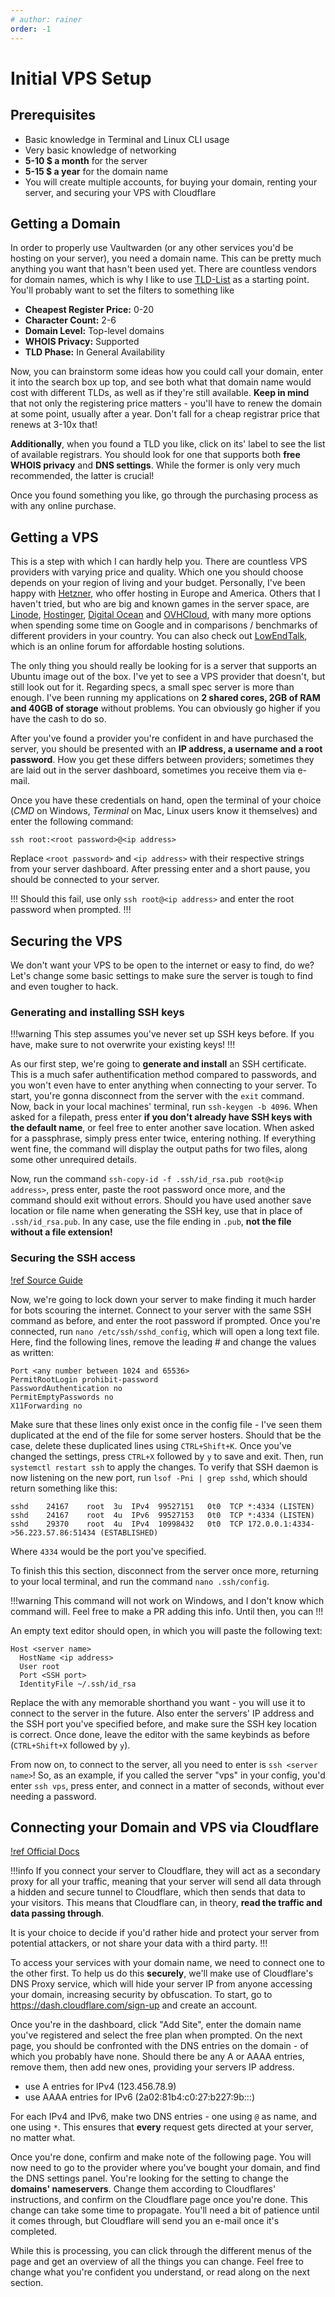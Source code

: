 ```yaml
---
# author: rainer
order: -1
---
```


# Initial VPS Setup

## Prerequisites
- Basic knowledge in Terminal and Linux CLI usage
- Very basic knowledge of networking
- **5-10 $ a month** for the server
- **5-15 $ a year** for the domain name
- You will create multiple accounts, for buying your domain, renting your server, and securing your VPS with Cloudflare

## Getting a Domain

In order to properly use Vaultwarden (or any other services you'd be hosting on your server), you need a domain name. This can be pretty much anything you want that hasn't been used yet. There are countless vendors for domain names, which is why I like to use [TLD-List](https://tld-list.com/) as a starting point. You'll probably want to set the filters to something like

- **Cheapest Register Price:** 0-20
- **Character Count:** 2-6
- **Domain Level:** Top-level domains
- **WHOIS Privacy:** Supported
- **TLD Phase:** In General Availability

Now, you can brainstorm some ideas how you could call your domain, enter it into the search box up top, and see both what that domain name would cost with different TLDs, as well as if they're still available. **Keep in mind** that not only the registering price matters - you'll have to renew the domain at some point, usually after a year. Don't fall for a cheap registrar price that renews at 3-10x that! 

**Additionally**, when you found a TLD you like, click on its' label to see the list of available registrars. You should look for one that supports both **free WHOIS privacy** and **DNS settings**. While the former is only very much recommended, the latter is crucial!

Once you found something you like, go through the purchasing process as with any online purchase.

## Getting a VPS

This is a step with which I can hardly help you. There are countless VPS providers with varying price and quality. Which one you should choose depends on your region of living and your budget. Personally, I've been happy with [Hetzner](https://www.hetzner.com/cloud), who offer hosting in Europe and America. Others that I haven't tried, but who are big and known games in the server space, are [Linode](https://www.linode.com/products/shared/), [Hostinger](https://www.hostinger.com/vps-hosting), [Digital Ocean](https://www.digitalocean.com/solutions/vps-hosting) and [OVHCloud](https://us.ovhcloud.com/vps/), with many more options when spending some time on Google and in comparisons / benchmarks of different providers in your country. You can also check out [LowEndTalk](https://lowendtalk.com/), which is an online forum for affordable hosting solutions. 

The only thing you should really be looking for is a server that supports an Ubuntu image out of the box. I've yet to see a VPS provider that doesn't, but still look out for it. Regarding specs, a small spec server is more than enough. I've been running my applications on **2 shared cores, 2GB of RAM and 40GB of storage** without problems. You can obviously go higher if you have the cash to do so.

After you've found a provider you're confident in and have purchased the server, you should be presented with an **IP address, a username and a root password**. How you get these differs between providers; sometimes they are laid out in the server dashboard, sometimes you receive them via e-mail. 

Once you have these credentials on hand, open the terminal of your choice (*CMD* on Windows, *Terminal* on Mac, Linux users know it themselves) and enter the following command:

```
ssh root:<root password>@<ip address>
```
   
Replace `<root password>` and `<ip address>` with their respective strings from your server dashboard. After pressing enter and a short pause, you should be connected to your server.

!!!
Should this fail, use only `ssh root@<ip address>` and enter the root password when prompted.
!!!

## Securing the VPS

We don't want your VPS to be open to the internet or easy to find, do we? Let's change some basic settings to make sure the server is tough to find and even tougher to hack.

### Generating and installing SSH keys

!!!warning
This step assumes you've never set up SSH keys before. If you have, make sure to not overwrite your existing keys!
!!!

As our first step, we're going to **generate and install** an SSH certificate. This is a much safer authentification method compared to passwords, and you won't even have to enter anything when connecting to your server. 
To start, you're gonna disconnect from the server with the `exit` command. Now, back in your local machines' terminal, run `ssh-keygen -b 4096`. When asked for a filepath, press enter **if you don't already have SSH keys with the default name**, or feel free to enter another save location. When asked for a passphrase, simply press enter twice, entering nothing.
If everything went fine, the command will display the output paths for two files, along some other unrequired details.

Now, run the command `ssh-copy-id -f .ssh/id_rsa.pub root@<ip address>`, press enter, paste the root password once more, and the command should exit without errors. Should you have used another save location or file name when generating the SSH key, use that in place of `.ssh/id_rsa.pub`. In any case, use the file ending in `.pub`, **not the file without a file extension!**

### Securing the SSH access

[!ref Source Guide](https://linuxize.com/post/how-to-change-ssh-port-in-linux/)

Now, we're going to lock down your server to make finding it much harder for bots scouring the internet. Connect to your server with the same SSH command as before, and enter the root password if prompted.
Once you're connected, run `nano /etc/ssh/sshd_config`, which will open a long text file. Here, find the following lines, remove the leading # and change the values as written:

```
Port <any number between 1024 and 65536>
PermitRootLogin prohibit-password
PasswordAuthentication no
PermitEmptyPasswords no
X11Forwarding no
```

Make sure that these lines only exist once in the config file - I've seen them duplicated at the end of the file for some server hosters. Should that be the case, delete these duplicated lines using `CTRL+Shift+K`. Once you've changed the settings, press `CTRL+X` followed by `y` to save and exit. Then, run `systemctl restart ssh` to apply the changes. 
To verify that SSH daemon is now listening on the new port, run `lsof -Pni | grep sshd`, which should return something like this:

```
sshd    24167    root  3u  IPv4  99527151   0t0  TCP *:4334 (LISTEN)
sshd    24167    root  4u  IPv6  99527153   0t0  TCP *:4334 (LISTEN)
sshd    29370    root  4u  IPv4  10998432   0t0  TCP 172.0.0.1:4334->56.223.57.86:51434 (ESTABLISHED)
```

Where `4334` would be the port you've specified.

To finish this this section, disconnect from the server once more, returning to your local terminal, and run the command `nano .ssh/config`. 

!!!warning
This command will not work on Windows, and I don't know which command will. Feel free to make a PR adding this info. Until then, you can 
!!!

An empty text editor should open, in which you will paste the following text:

```
Host <server name>
  HostName <ip address>
  User root
  Port <SSH port>
  IdentityFile ~/.ssh/id_rsa
```

Replace the <server name> with any memorable shorthand you want - you will use it to connect to the server in the future. Also enter the servers' IP address and the SSH port you've specified before, and make sure the SSH key location is correct. Once done, leave the editor with the same keybinds as before (`CTRL+Shift+X` followed by `y`). 

From now on, to connect to the server, all you need to enter is `ssh <server name>`! So, as an example, if you called the server "vps" in your config, you'd enter `ssh vps`, press enter, and connect in a matter of seconds, without ever needing a password.

## Connecting your Domain and VPS via Cloudflare

[!ref Official Docs](https://developers.cloudflare.com/learning-paths/get-started/#live_website)

!!!info
If you connect your server to Cloudflare, they will act as a secondary proxy for all your traffic, meaning that your server will send all data through a hidden and secure tunnel to Cloudflare, which then sends that data to your visitors. This means that Cloudflare can, in theory, **read the traffic and data passing through**.

It is your choice to decide if you'd rather hide and protect your server from potential attackers, or not share your data with a third party.
!!!

To access your services with your domain name, we need to connect one to the other first. To help us do this **securely**, we'll make use of Cloudflare's DNS Proxy service, which will hide your server IP from anyone accessing your domain, increasing security by obfuscation. To start, go to https://dash.cloudflare.com/sign-up and create an account.

Once you're in the dashboard, click "Add Site", enter the domain name you've registered and select the free plan when prompted. On the next page, you should be confronted with the DNS entries on the domain - of which you probably have none. Should there be any A or AAAA entries, remove them, then add new ones, providing your servers IP address. 

- use A entries for IPv4 (123.456.78.9)
- use AAAA entries for IPv6 (2a02:81b4:c0:27:b227:9b:::)

For each IPv4 and IPv6, make two DNS entries - one using `@` as name, and one using `*`. This ensures that **every** request gets directed at your server, no matter what.

Once you're done, confirm and make note of the following page. You will now need to go to the provider where you've bought your domain, and find the DNS settings panel. You're looking for the setting to change the **domains' nameservers**. Change them according to Cloudflares' instructions, and confirm on the Cloudflare page once you're done. This change can take some time to propagate. You'll need a bit of patience until it comes through, but Cloudflare will send you an e-mail once it's completed.

While this is processing, you can click through the different menus of the page and get an overview of all the things you can change. Feel free to change what you're confident you understand, or read along on the next section.

